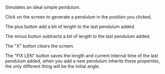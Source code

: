 Simulates an ideal simple pendulum.

Click on the screen to generate a pendulum in the position you clicked.

The plus button add a bit of length to the last pendulum added.

The minus button subtracts a bit of length to the last pendulum added.

The "X" button clears the screen.

The "FIX LEN" button saves the length and current internal time of the last pendulum added, when you add a new pendulum inherits these properties, the only different thing will be the initial angle.
